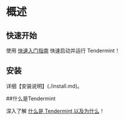 # 概述

## 快速开始

使用 [快速入门指南](./quick-start.md) 快速启动并运行 Tendermint！

## 安装

详细【安装说明】(./install.md)。

##什么是Tendermint

深入了解 [什么是 Tendermint 以及为什么](./what-is-tendermint.md)！
